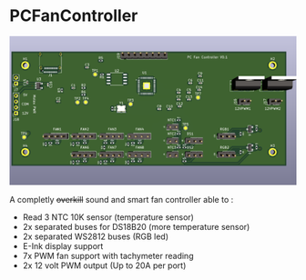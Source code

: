 # PCFanController

![PCB top view](TopPCB.png)

A completly ~~overkill~~ sound and smart fan controller able to :
- Read 3 NTC 10K sensor (temperature sensor)
- 2x separated buses for DS18B20 (more temperature sensor)
- 2x separated WS2812 buses (RGB led)
- E-Ink display support
- 7x PWM fan support with tachymeter reading
- 2x 12 volt PWM output (Up to 20A per port)
